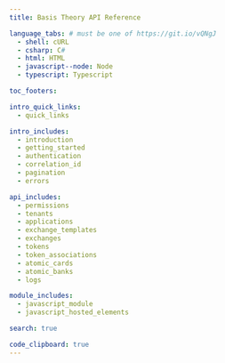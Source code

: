 ```yaml
---
title: Basis Theory API Reference

language_tabs: # must be one of https://git.io/vQNgJ
  - shell: cURL
  - csharp: C#
  - html: HTML
  - javascript--node: Node
  - typescript: Typescript

toc_footers:

intro_quick_links:
  - quick_links

intro_includes:
  - introduction
  - getting_started
  - authentication
  - correlation_id
  - pagination
  - errors

api_includes:
  - permissions
  - tenants
  - applications
  - exchange_templates
  - exchanges
  - tokens
  - token_associations
  - atomic_cards
  - atomic_banks
  - logs

module_includes:
  - javascript_module
  - javascript_hosted_elements

search: true

code_clipboard: true
---
```

